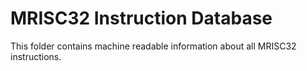 # MRISC32 Instruction Database

This folder contains machine readable information about all MRISC32 instructions.

